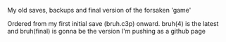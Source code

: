 My old saves, backups and final version of the forsaken 'game'

Ordered from my first initial save (bruh.c3p) onward. bruh(4) is the latest and bruh(final) is gonna be the version I'm pushing as a github page
